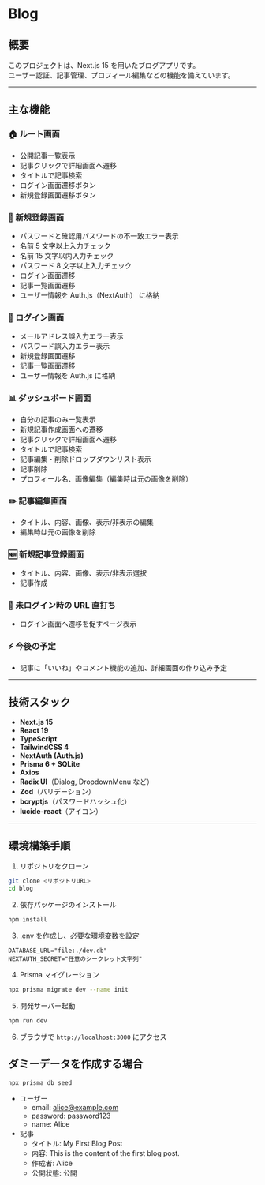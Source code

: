 # Blog

## 概要

このプロジェクトは、Next.js 15 を用いたブログアプリです。  
ユーザー認証、記事管理、プロフィール編集などの機能を備えています。

---

## 主な機能

### 🏠 ルート画面

- 公開記事一覧表示
- 記事クリックで詳細画面へ遷移
- タイトルで記事検索
- ログイン画面遷移ボタン
- 新規登録画面遷移ボタン

### 📝 新規登録画面

- パスワードと確認用パスワードの不一致エラー表示
- 名前 5 文字以上入力チェック
- 名前 15 文字以内入力チェック
- パスワード 8 文字以上入力チェック
- ログイン画面遷移
- 記事一覧画面遷移
- ユーザー情報を Auth.js（NextAuth） に格納

### 🔑 ログイン画面

- メールアドレス誤入力エラー表示
- パスワード誤入力エラー表示
- 新規登録画面遷移
- 記事一覧画面遷移
- ユーザー情報を Auth.js に格納

### 📊 ダッシュボード画面

- 自分の記事のみ一覧表示
- 新規記事作成画面への遷移
- 記事クリックで詳細画面へ遷移
- タイトルで記事検索
- 記事編集・削除ドロップダウンリスト表示
- 記事削除
- プロフィール名、画像編集（編集時は元の画像を削除）

### ✏️ 記事編集画面

- タイトル、内容、画像、表示/非表示の編集
- 編集時は元の画像を削除

### 🆕 新規記事登録画面

- タイトル、内容、画像、表示/非表示選択
- 記事作成

### 🚫 未ログイン時の URL 直打ち

- ログイン画面へ遷移を促すページ表示

### ⚡ 今後の予定

- 記事に「いいね」やコメント機能の追加、詳細画面の作り込み予定

---

## 技術スタック

- **Next.js 15**
- **React 19**
- **TypeScript**
- **TailwindCSS 4**
- **NextAuth (Auth.js)**
- **Prisma 6 + SQLite**
- **Axios**
- **Radix UI**（Dialog, DropdownMenu など）
- **Zod**（バリデーション）
- **bcryptjs**（パスワードハッシュ化）
- **lucide-react**（アイコン）

---

## 環境構築手順

1. リポジトリをクローン

```bash
git clone <リポジトリURL>
cd blog

```

2. 依存パッケージのインストール

```bash
npm install
```

3. .env を作成し、必要な環境変数を設定

```env
DATABASE_URL="file:./dev.db"
NEXTAUTH_SECRET="任意のシークレット文字列"
```

4. Prisma マイグレーション

```bash
npx prisma migrate dev --name init
```

5. 開発サーバー起動

```bash
npm run dev
```

6. ブラウザで `http://localhost:3000` にアクセス

## ダミーデータを作成する場合

```bash
npx prisma db seed
```

- ユーザー
  - email: alice@example.com
  - password: password123
  - name: Alice
- 記事
  - タイトル: My First Blog Post
  - 内容: This is the content of the first blog post.
  - 作成者: Alice
  - 公開状態: 公開
